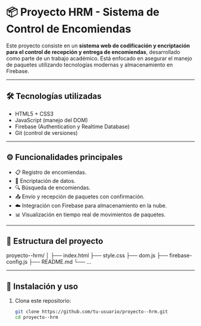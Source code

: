 # 📦 Proyecto HRM - Sistema de Control de Encomiendas

Este proyecto consiste en un **sistema web de codificación y encriptación para el control de recepción y entrega de encomiendas**, desarrollado como parte de un trabajo académico. Está enfocado en asegurar el manejo de paquetes utilizando tecnologías modernas y almacenamiento en Firebase.

---

## 🛠 Tecnologías utilizadas

- HTML5 + CSS3
- JavaScript (manejo del DOM)
- Firebase (Authentication y Realtime Database)
- Git (control de versiones)

---

## ⚙️ Funcionalidades principales

- 📋 Registro de encomiendas.
- 🔐 Encriptación de datos.
- 🔍 Búsqueda de encomiendas.
- 📤 Envío y recepción de paquetes con confirmación.
- ☁️ Integración con Firebase para almacenamiento en la nube.
- 📊 Visualización en tiempo real de movimientos de paquetes.

---

## 📁 Estructura del proyecto

proyecto--hrm/
│
├── index.html
├── style.css
├── dom.js
├── firebase-config.js
├── README.md
└── ...


---

## 🔧 Instalación y uso

1. Clona este repositorio:
   ```bash
   git clone https://github.com/tu-usuario/proyecto--hrm.git
   cd proyecto--hrm
